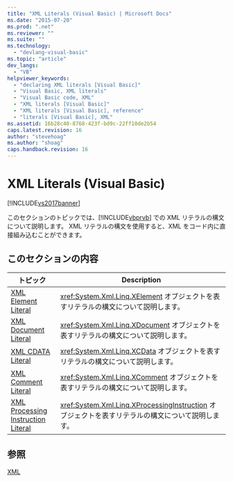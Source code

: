 ```yaml
---
title: "XML Literals (Visual Basic) | Microsoft Docs"
ms.date: "2015-07-20"
ms.prod: ".net"
ms.reviewer: ""
ms.suite: ""
ms.technology: 
  - "devlang-visual-basic"
ms.topic: "article"
dev_langs: 
  - "VB"
helpviewer_keywords: 
  - "declaring XML literals [Visual Basic]"
  - "Visual Basic, XML literals"
  - "Visual Basic code, XML"
  - "XML literals [Visual Basic]"
  - "XML literals [Visual Basic], reference"
  - "literals [Visual Basic], XML"
ms.assetid: 16b28c40-8768-423f-bd9c-22ff10de2b54
caps.latest.revision: 16
author: "stevehoag"
ms.author: "shoag"
caps.handback.revision: 16
---
```

# XML Literals (Visual Basic)
[!INCLUDE[vs2017banner](../../../visual-basic/developing-apps/includes/vs2017banner.md)]

このセクションのトピックでは、[!INCLUDE[vbprvb](../../../csharp/programming-guide/concepts/linq/includes/vbprvb-md.md)] での XML リテラルの構文について説明します。  XML リテラルの構文を使用すると、XML をコード内に直接組み込むことができます。  
  
## このセクションの内容  
  
|トピック|Description|  
|----------|-----------------|  
|[XML Element Literal](../../../visual-basic/language-reference/xml-literals/xml-element-literal.md)|<xref:System.Xml.Linq.XElement> オブジェクトを表すリテラルの構文について説明します。|  
|[XML Document Literal](../../../visual-basic/language-reference/xml-literals/xml-document-literal.md)|<xref:System.Xml.Linq.XDocument> オブジェクトを表すリテラルの構文について説明します。|  
|[XML CDATA Literal](../../../visual-basic/language-reference/xml-literals/xml-cdata-literal.md)|<xref:System.Xml.Linq.XCData> オブジェクトを表すリテラルの構文について説明します。|  
|[XML Comment Literal](../../../visual-basic/language-reference/xml-literals/xml-comment-literal.md)|<xref:System.Xml.Linq.XComment> オブジェクトを表すリテラルの構文について説明します。|  
|[XML Processing Instruction Literal](../../../visual-basic/language-reference/xml-literals/xml-processing-instruction-literal.md)|<xref:System.Xml.Linq.XProcessingInstruction> オブジェクトを表すリテラルの構文について説明します。|  
  
## 参照  
 [XML](../../../visual-basic/programming-guide/language-features/xml/index.md)